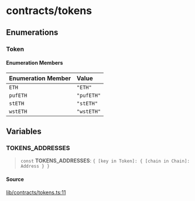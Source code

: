 # contracts/tokens

## Enumerations

### Token

#### Enumeration Members

| Enumeration Member | Value |
| :------ | :------ |
| `ETH` | `"ETH"` |
| `pufETH` | `"pufETH"` |
| `stETH` | `"stETH"` |
| `wstETH` | `"wstETH"` |

## Variables

### TOKENS\_ADDRESSES

> `const` **TOKENS\_ADDRESSES**: `{ [key in Token]: { [chain in Chain]: Address } }`

#### Source

[lib/contracts/tokens.ts:11](https://github.com/PufferFinance/puffer-sdk/blob/49289dd3a68f3eafb8bf707b94cb3a9f817f71ef/lib/contracts/tokens.ts#L11)
